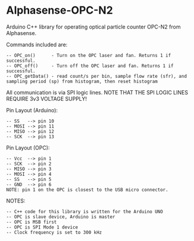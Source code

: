 # Alphasense-OPC-N2

Arduino C++ library for operating optical particle counter OPC-N2 from Alphasense.

Commands included are:

    -- OPC_on()      - Turn on the OPC laser and fan. Returns 1 if successful.
    -- OPC_off()     - Turn off the OPC laser and fan. Returns 1 if successful.
    -- OPC_getData() - read count/s per bin, sample flow rate (sfr), and sampling period (sp) from histogram, then reset histogram

All communication is via SPI logic lines. NOTE THAT THE SPI LOGIC LINES REQUIRE 3v3 VOLTAGE SUPPLY!

Pin Layout (Arduino):

    -- SS   --> pin 10
    -- MOSI --> pin 11
    -- MISO --> pin 12
    -- SCK  --> pin 13
    
Pin Layout (OPC):

    -- Vcc  --> pin 1
    -- SCK  --> pin 2
    -- MISO --> pin 3
    -- MOSI --> pin 4
    -- SS   --> pin 5
    -- GND  --> pin 6
    NOTE: pin 1 on the OPC is closest to the USB micro connector.
    
NOTES:

    -- C++ code for this library is written for the Arduino UNO
    -- OPC is slave device, Arduino is master
    -- OPC is MSB first
    -- OPC is SPI Mode 1 device
    -- Clock frequency is set to 300 kHz

	
